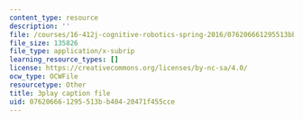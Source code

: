 ```yaml
---
content_type: resource
description: ''
file: /courses/16-412j-cognitive-robotics-spring-2016/076206661295513bb40420471f455cce_I2uSCTUHsUI.vtt
file_size: 135826
file_type: application/x-subrip
learning_resource_types: []
license: https://creativecommons.org/licenses/by-nc-sa/4.0/
ocw_type: OCWFile
resourcetype: Other
title: 3play caption file
uid: 07620666-1295-513b-b404-20471f455cce
---
```

